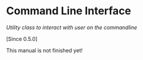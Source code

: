 # Command Line Interface

_Utility class to interact with user on the commandline_

[Since 0.5.0]

<i class="fa fa-wrench fa-2x" aria-hidden="true"></i> This manual is not finished yet!